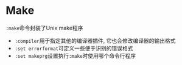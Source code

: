 # Make

`:make`命令封装了Unix make程序

* `:compiler`用于指定其他的编译器插件, 它也会修改编译器的输出格式
* `:set errorformat`可定义一些便于识别的错误格式
* `:set makeprg`设置执行`:make`时使用哪个命令行程序
